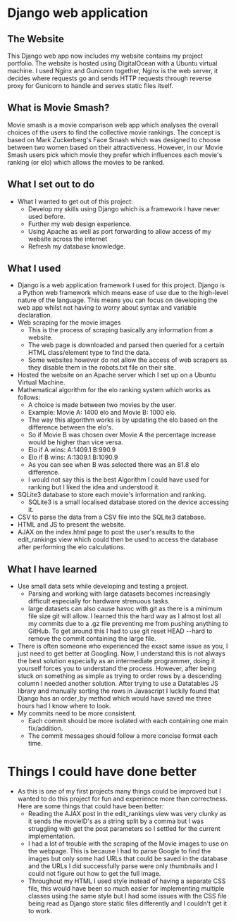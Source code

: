# Django web application

## The Website
This Django web app now includes my website contains my project portfolio. The website is hosted using DigitalOcean with a Ubuntu virtual machine.
I used Nginx and Gunicorn together, Nginx is the web server, it decides where requests go and sends HTTP requests through reverse proxy for Gunicorn to handle and serves static files itself.

## What is Movie Smash?
Movie smash is a movie comparison web app which analyses the overall choices of the users to find the collective movie rankings.
The concept is based on Mark Zuckerberg's Face Smash which was designed to choose between two women based on their attractiveness.
However, in our Movie Smash users pick which movie they prefer which influences each movie's ranking (or elo) which allows the movies to be ranked.

## What I set out to do
* What I wanted to get out of this project:
    - Develop my skills using Django which is a framework I have never used before.
    - Further my web design experience.
    - Using Apache as well as port forwarding to allow access of my website across the internet
    - Refresh my database knowledge.

## What I used
* Django is a web application framework I used for this project. Django is a Python web framework which means ease of use due to the high-level nature of the language. This means you can focus on developing the web app whilst not having to worry about syntax and variable declaration.
* Web scraping for the movie images
    - This is the process of scraping basically any information from a website.
    - The web page is downloaded and parsed then queried for a certain HTML class/element type to find the data.
    - Some websites however do not allow the access of web scrapers as they disable them in the robots.txt file on their site.
* Hosted the website on an Apache server which I set up on a Ubuntu Virtual Machine.
* Mathematical algorithm for the elo ranking system which works as follows:
   - A choice is made between two movies by the user.
   - Example: Movie A: 1400 elo and Movie B: 1000 elo.
   - The way this algorithm works is by updating the elo based on the difference between the elo's.
   - So if Movie B was chosen over Movie A the percentage increase would be higher than vice versa.
   - Elo if A wins: A:1409.1 B:990.9
   - Elo if B wins: A:1309.1 B:1090.9 
   - As you can see when B was selected there was an 81.8 elo difference.
   - I would not say this is the best Algorithm I could have used for ranking but I liked the idea and understood it.
* SQLite3 database to store each movie's information and ranking.
    - SQLite3 is a small localised database stored on the device accessing it.
* CSV to parse the data from a CSV file into the SQLite3 database.
* HTML and JS to present the website.
* AJAX on the index.html page to post the user's results to the edit_rankings view which could then be used to access the database after performing the elo calculations.

## What I have learned
* Use small data sets while developing and testing a project.
    - Parsing and working with large datasets becomes increasingly difficult especially for hardware strenuous tasks.
    - large datasets can also cause havoc with git as there is a minimum file size git will allow. I learned this the hard way as I almost lost all my commits due to a .gz file preventing me from pushing anything to GitHub. To get around this I had to use git reset HEAD --hard to remove the commit containing the large file.
* There is often someone who experienced the exact same issue as you, I just need to get better at Googling. Now, I understand this is not always the best solution especially as an intermediate programmer, doing it yourself forces you to understand the process. However, after being stuck on something as simple as trying to order rows by a descending column I needed another solution. After trying to use a Datatables JS library and manually sorting the rows in Javascript I luckily found that Django has an order_by method which would have saved me three hours had I know where to look.
* My commits need to be more consistent.
    - Each commit should be more isolated with each containing one main fix/addition.
    - The commit messages should follow a more concise format each time.

# Things I could have done better
* As this is one of my first projects many things could be improved but I wanted to do this project for fun and experience more than correctness. Here are some things that could have been better:
    - Reading the AJAX post in the edit_rankings view was very clunky as it sends the movieID's as a string split by a comma but I was struggling with get the post parameters so I settled for the current implementation.
    - I had a lot of trouble with the scraping of the Movie images to use on the webpage. This is because I had to parse Google to find the images but only some had URLs that could be saved in the database and the URLs I did successfully parse were only thumbnails and I could not figure out how to get the full image.
    - Throughout my HTML I used style instead of having a separate CSS file, this would have been so much easier for implementing multiple classes using the same style but I had some issues with the CSS file being read as Django store static files differently and I couldn't get it to work.

